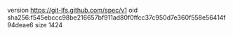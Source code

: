 version https://git-lfs.github.com/spec/v1
oid sha256:f545ebccc98be216657bf911ad80f0ffcc37c950d7e360f558e56414f94deae6
size 1424
